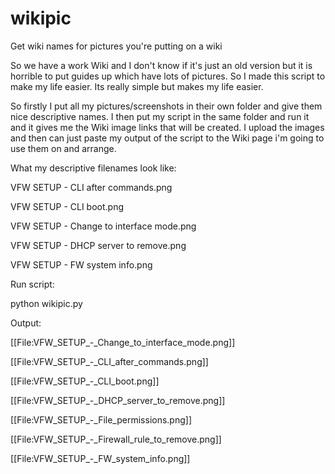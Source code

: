 # wikipic
Get wiki names for pictures you're putting on a wiki


So we have a work Wiki and I don't know if it's just an old version but it is horrible
to put guides up which have lots of pictures. So I made this script to make my life easier.
Its really simple but makes my life easier.

So firstly I put all my pictures/screenshots in their own folder and give them nice descriptive names.
I then put my script in the same folder and run it and it gives me the Wiki image links that will be created.
I upload the images and then can just paste my output of the script to the Wiki page i'm going to use
them on and arrange.

What my descriptive filenames look like:

VFW SETUP - CLI after commands.png

VFW SETUP - CLI boot.png

VFW SETUP - Change to interface mode.png

VFW SETUP - DHCP server to remove.png

VFW SETUP - FW system info.png


Run script:

python wikipic.py

Output:

[[File:VFW_SETUP_-_Change_to_interface_mode.png]]

[[File:VFW_SETUP_-_CLI_after_commands.png]]

[[File:VFW_SETUP_-_CLI_boot.png]]

[[File:VFW_SETUP_-_DHCP_server_to_remove.png]]

[[File:VFW_SETUP_-_File_permissions.png]]

[[File:VFW_SETUP_-_Firewall_rule_to_remove.png]]

[[File:VFW_SETUP_-_FW_system_info.png]]
